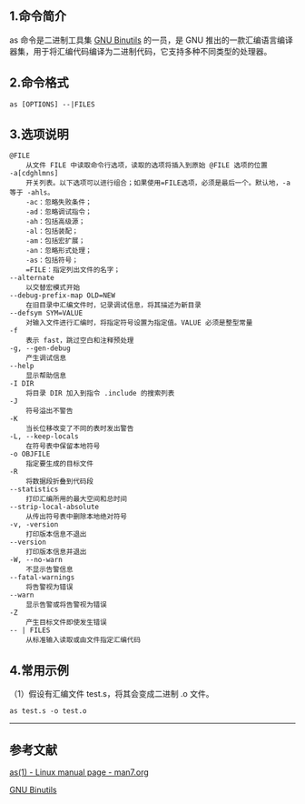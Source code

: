## 1.命令简介
as 命令是二进制工具集 [GNU Binutils](https://www.gnu.org/software/binutils/) 的一员，是 GNU 推出的一款汇编语言编译器集，用于将汇编代码编译为二进制代码，它支持多种不同类型的处理器。

## 2.命令格式
```
as [OPTIONS] --|FILES
```

## 3.选项说明
```
@FILE
	从文件 FILE 中读取命令行选项，读取的选项将插入到原始 @FILE 选项的位置
-a[cdghlmns]
	开关列表。以下选项可以进行组合；如果使用=FILE选项，必须是最后一个。默认地，-a 等于 -ahls。
	-ac：忽略失败条件； 
	-ad：忽略调试指令； 
	-ah：包括高级源； 
	-al：包括装配； 
	-am：包括宏扩展； 
	-an：忽略形式处理； 
	-as：包括符号； 
	=FILE：指定列出文件的名字； 
--alternate
	以交替宏模式开始
--debug-prefix-map OLD=NEW
	在旧目录中汇编文件时，记录调试信息，将其描述为新目录
--defsym SYM=VALUE
	对输入文件进行汇编时，将指定符号设置为指定值。VALUE 必须是整型常量
-f
	表示 fast，跳过空白和注释预处理
-g, --gen-debug
	产生调试信息
--help
	显示帮助信息
-I DIR
	将目录 DIR 加入到指令 .include 的搜索列表
-J
	符号溢出不警告
-K
	当长位移改变了不同的表时发出警告
-L, --keep-locals
	在符号表中保留本地符号
-o OBJFILE
	指定要生成的目标文件
-R
	将数据段折叠到代码段
--statistics
	打印汇编所用的最大空间和总时间
--strip-local-absolute
	从传出符号表中删除本地绝对符号
-v, -version
	打印版本信息不退出
--version
	打印版本信息并退出
-W, --no-warn
	不显示告警信息
--fatal-warnings
	将告警视为错误
--warn
	显示告警或将告警视为错误
-Z
	产生目标文件即使发生错误
-- | FILES
	从标准输入读取或由文件指定汇编代码
```

## 4.常用示例
（1）假设有汇编文件 test.s，将其会变成二进制 .o 文件。
```
as test.s -o test.o
```

---
## 参考文献
[as(1) - Linux manual page - man7.org](https://man7.org/linux/man-pages/man1/as.1.html)

[GNU Binutils](https://www.gnu.org/software/binutils/)
